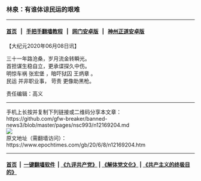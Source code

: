 ### 林泉：有谁体谅民运的艰难
------------------------

#### [首页](https://github.com/gfw-breaker/banned-news3/blob/master/README.md) &nbsp;&nbsp;|&nbsp;&nbsp; [手把手翻墙教程](https://github.com/gfw-breaker/guides/wiki) &nbsp;&nbsp;|&nbsp;&nbsp; [网门安卓版](https://github.com/oGate2/oGate) &nbsp;&nbsp;|&nbsp;&nbsp; [神州正道安卓版](https://github.com/SzzdOgate/update) 



<div><p>
 【大纪元2020年06月08日讯】
</p>
<p>
 三十一年路沧桑，岁月流金转瞬光。
 <br/>
 首担谋生稳自立，更承谍探久中伤。
 <br/>
 明惊车祸
 <ok href="https://www.epochtimes.com/gb/tag/%E5%BC%A0%E5%AE%8F%E5%A0%A1.html">
  张宏堡
 </ok>
 ，暗吓狱囚
 <ok href="https://www.epochtimes.com/gb/tag/%E7%8E%8B%E7%82%B3%E7%AB%A0.html">
  王炳章
 </ok>
 。
 <br/>
 <ok href="https://www.epochtimes.com/gb/tag/%E6%B0%91%E8%BF%90.html">
  民运
 </ok>
 并非职业事，
 <ok href="https://www.epochtimes.com/gb/tag/%E8%8B%9B%E8%B4%A3.html">
  苛责
 </ok>
 更像助黑枪。
</p>
<p>
 责任编辑：高义
</p>
</div>
<hr/>
手机上长按并复制下列链接或二维码分享本文章：<br/>
https://github.com/gfw-breaker/banned-news3/blob/master/pages/nsc993/n12169204.md <br/>
<a href='https://github.com/gfw-breaker/banned-news3/blob/master/pages/nsc993/n12169204.md'><img src='https://github.com/gfw-breaker/banned-news3/blob/master/pages/nsc993/n12169204.md.png'/></a> <br/>
原文地址（需翻墙访问）：https://www.epochtimes.com/gb/20/6/8/n12169204.htm


------------------------
#### [首页](https://github.com/gfw-breaker/banned-news3/blob/master/README.md) &nbsp;|&nbsp; [一键翻墙软件](https://github.com/gfw-breaker/nogfw/blob/master/README.md) &nbsp;| [《九评共产党》](https://github.com/gfw-breaker/9ping.md/blob/master/README.md#九评之一评共产党是什么) | [《解体党文化》](https://github.com/gfw-breaker/jtdwh.md/blob/master/README.md) | [《共产主义的终极目的》](https://github.com/gfw-breaker/gczydzjmd.md/blob/master/README.md)


<img src='http://gfw-breaker.win/banned-news3/pages/nsc993/n12169204.md' width='0px' height='0px'/>